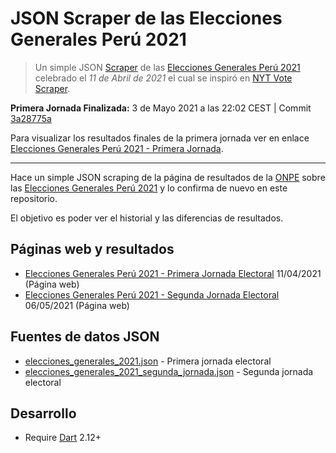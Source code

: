 # JSON Scraper de las Elecciones Generales Perú 2021

> Un simple JSON [Scraper](https://es.wikipedia.org/wiki/Web_scraping) de las [Elecciones Generales Perú 2021](https://www.resultados.eleccionesgenerales2021.pe/EG2021/EleccionesPresidenciales/RePres/T) celebrado el _11 de Abril de 2021_ el cual se inspiró en [NYT Vote Scraper](https://github.com/alex/nyt-2020-election-scraper).

**Primera Jornada Finalizada:** 3 de Mayo 2021 a las 22:02 CEST | Commit [3a28775a](https://github.com/joseluisq/peru-elecciones-generales-2021-scraper/commit/3a28775a4103687e226183baadf13f15b27c508d)

Para visualizar los resultados finales de la primera jornada ver en enlace [Elecciones Generales Perú 2021 - Primera Jornada](https://joseluisq.github.io/peru-elecciones-generales-2021-scraper/elecciones_generales_2021.html).

---

Hace un simple JSON scraping de la página de resultados de la [ONPE](https://www.onpe.gob.pe/) sobre las [Elecciones Generales Perú 2021](https://www.resultados.eleccionesgenerales2021.pe/EG2021/EleccionesPresidenciales/RePres/T) y lo confirma de nuevo en este repositorio.

El objetivo es poder ver el historial y las diferencias de resultados.

## Páginas web y resultados

- [Elecciones Generales Perú 2021 - Primera Jornada Electoral](https://joseluisq.github.io/peru-elecciones-generales-2021-scraper/elecciones_generales_2021.html) 11/04/2021 (Página web)
- [Elecciones Generales Perú 2021 - Segunda Jornada Electoral](https://joseluisq.github.io/peru-elecciones-generales-2021-scraper/elecciones_generales_2021_segunda_jornada.html) 06/05/2021 (Página web)

## Fuentes de datos JSON

- [elecciones_generales_2021.json](elecciones_generales_2021.json) - Primera jornada electoral
- [elecciones_generales_2021_segunda_jornada.json](elecciones_generales_2021_segunda_jornada.json) - Segunda jornada electoral

## Desarrollo

- Require [Dart](https://dart.dev/) 2.12+
